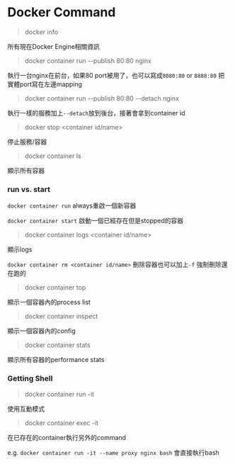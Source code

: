 # Docker Command

> docker info

所有現在Docker Engine相關資訊

> docker container run --publish 80:80 nginx

執行一台nginx在前台，如果80 port被用了，也可以寫成`8080:80` or `8888:80` 把實體port寫在左邊mapping

> docker container run --publish 80:80 --detach nginx

執行一樣的服務加上`--detach`放到後台，接著會拿到container id

> docker stop <container id/name>

停止服務/容器

> docker container ls

顯示所有容器

### run vs. start
`docker container run` always重啟一個新容器

`docker container start` 啟動一個已經存在但是stopped的容器

> docker container logs <container id/name>

顯示logs

`docker container rm <container id/name>` 刪除容器也可以加上`-f` 強制刪除還在跑的

> docker container top

顯示一個容器內的process list

> docker container inspect

顯示一個容器內的config

> docker container stats

顯示所有容器的performance stats

### Getting Shell

> docker container run -it

使用互動模式

> docker container exec -it

在已存在的container執行另外的command

e.g. `docker container run -it --name proxy nginx bash` 會直接執行bash